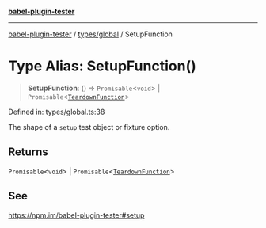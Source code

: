 [**babel-plugin-tester**](../../../README.md)

***

[babel-plugin-tester](../../../README.md) / [types/global](../README.md) / SetupFunction

# Type Alias: SetupFunction()

> **SetupFunction**: () => `Promisable`\<`void`\> \| `Promisable`\<[`TeardownFunction`](TeardownFunction.md)\>

Defined in: types/global.ts:38

The shape of a `setup` test object or fixture option.

## Returns

`Promisable`\<`void`\> \| `Promisable`\<[`TeardownFunction`](TeardownFunction.md)\>

## See

https://npm.im/babel-plugin-tester#setup
